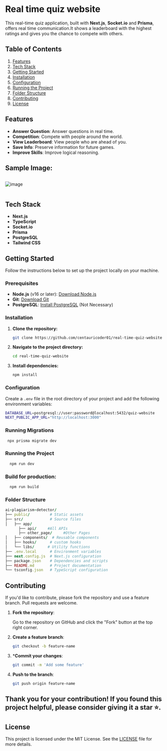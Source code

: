 # Real time quiz website

This real-time quiz application, built with **Next.js**, **Socket.io** and **Prisma**, offers real time communication.It shows a leaderboard with the highest ratings and gives you the chance to compete with others.

## Table of Contents

1. [Features](#features)
2. [Tech Stack](#tech-stack)
3. [Getting Started](#getting-started)
4. [Installation](#installation)
5. [Configuration](#configuration)
6. [Running the Project](#running-the-project)
7. [Folder Structure](#folder-structure)
8. [Contributing](#contributing)
9. [License](#license)

## Features
- **Answer Question**: Answer questions in real time.
- **Competition**: Compete with people around the world.
- **View Leaderboard**: View people who are ahead of you.
- **Save Info**: Preserve information for future games.
- **Improve Skills**: Improve logical reasoning.
  
## Sample Image: 

<div style="display: flex; justify-content: space-between;">
  
![image](https://github.com/user-attachments/assets/8100c004-fdec-4fd4-a63d-5dd2e497dd6c)

</div>

## Tech Stack

- **Next.js**
- **TypeScript**
- **Socket.io**
- **Prisma**
- **PostgreSQL**
- **Tailwind CSS**

## Getting Started

Follow the instructions below to set up the project locally on your machine.

### Prerequisites

- **Node.js** (v16 or later): [Download Node.js](https://nodejs.org/)
- **Git**: [Download Git](https://git-scm.com/)
- **PostgreSQL**: [Install PostgreSQL](https://www.postgresql.org/download/) (Not Necessary)

### Installation

1. **Clone the repository:**

   ```bash
   git clone https://github.com/centauricoder01/real-time-quiz-website.git
   
2. **Navigate to the project directory:**
   ```bash
   cd real-time-quiz-website

3. **Install dependencies:**
   ```bash
   npm install
   ```

### Configuration

Create a `.env` file in the root directory of your project and add the following environment variables:

  ```bash
 DATABASE_URL=postgresql://user:password@localhost:5432/quiz-website
 NEXT_PUBLIC_APP_URL="http://localhost:3000"

```

### Running Migrations

  ```bash
   npx prisma migrate dev
  ```

### Running the Project

  ```bash
    npm run dev
  ```

### Build for production:
  ```bash
    npm run build
  ```
### Folder Structure

  ```ruby
ai-plagiarism-detector/
├── public/         # Static assets
├── src/            # Source files
│   ├── app/
        ├── api/     #All APIs
        ├── other_page/     #Other Pages
│   ├── components/  # Reusable components
│   ├── hooks/      # custom hooks
│   └── libs/      # Utility functions
├── .env.local      # Environment variables
├── next.config.js  # Next.js configuration
├── package.json    # Dependencies and scripts
├── README.md       # Project documentation
└── tsconfig.json   # TypeScript configuration
```

## Contributing

If you'd like to contribute, please fork the repository and use a feature branch. Pull requests are welcome.

1. **Fork the repository**:

   Go to the repository on GitHub and click the "Fork" button at the top right corner.

2. **Create a feature branch**:

   ```bash
   git checkout -b feature-name

3. ***Commit your changes**:
     ```bash
     git commit -m 'Add some feature'
     
4. **Push to the branch**:
     ```bash
     git push origin feature-name
     ```

## Thank you for your contribution! If you found this project helpful, please consider giving it a star ⭐.

## License

This project is licensed under the MIT License. See the [LICENSE](./LICENSE) file for more details.
